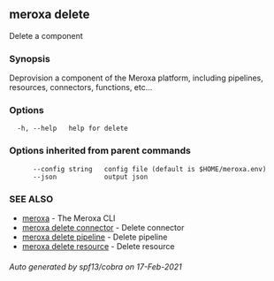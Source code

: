 ## meroxa delete

Delete a component

### Synopsis

Deprovision a component of the Meroxa platform, including pipelines,
 resources, connectors, functions, etc...

### Options

```
  -h, --help   help for delete
```

### Options inherited from parent commands

```
      --config string   config file (default is $HOME/meroxa.env)
      --json            output json
```

### SEE ALSO

* [meroxa](meroxa.md)	 - The Meroxa CLI
* [meroxa delete connector](meroxa_delete_connector.md)	 - Delete connector
* [meroxa delete pipeline](meroxa_delete_pipeline.md)	 - Delete pipeline
* [meroxa delete resource](meroxa_delete_resource.md)	 - Delete resource

###### Auto generated by spf13/cobra on 17-Feb-2021
